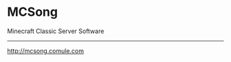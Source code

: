 MCSong
======

Minecraft Classic Server Software

---------------------------------
http://mcsong.comule.com